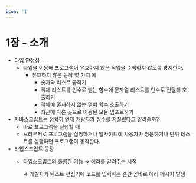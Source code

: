 ```yaml
---
icon: '1'
---
```


# 1장 - 소개

* 타입 안정성
  * 타입을 이용해 프로그램이 유효하지 않은 작업을 수행하지 않도록 방지한다.
    * 유효하지 않은 동작 몇 가지 예
      * 숫자와 리스트 곱하기
      * 객체 리스트를 인수로 받는 함수에 문자열 리스트를 인수로 전달해 호출하기
      * 객체에 존재하지 않는 멤버 함수 호출하기
      * 최근에 다른 곳으로 이동된 모듈 임포트하기
* 자바스크립트는 정확히 언제 개발자가 실수를 저질렀다고 알려줄까?
  * 바로 프로그램을 실행할 때
  * 브라우저로 프로그램을 실행하거나 웹사이트에 사용자가 방문하거나 단위 테스트를 실행하면 프로그램이 동작한다.
* 타입스크립트 등장
  *   타입스크립트의 훌륭한 기능 ⇒ 에러를 알려주는 시점

      ⇒ 개발자가 텍스트 편집기에 코드를 입력하는 순간 곧바로 에러 메시지 발생
